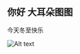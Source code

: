 ## 你好 大耳朵图图

今天冬至快乐

![Alt text](https://timgsa.baidu.com/timg?image&quality=80&size=b9999_10000&sec=1608556049512&di=50ded9b344e692140bd5e375e76a081a&imgtype=0&src=http%3A%2F%2Fpic1.win4000.com%2Fwallpaper%2F2%2F5858fd0d28844.jpg)




